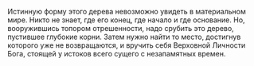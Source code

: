 Истинную форму этого дерева невозможно увидеть в материальном мире. Никто не знает, где его конец, где начало и где основание. Но, вооружившись топором отрешенности, надо срубить это дерево, пустившее глубокие корни. Затем нужно найти то место, достигнув которого уже не возвращаются, и вручить себя Верховной Личности Бога, стоящей у истоков всего сущего с незапамятных времен.